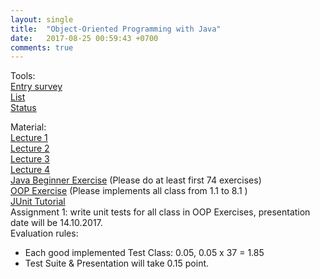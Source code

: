 ```yaml
---
layout: single
title:  "Object-Oriented Programming with Java"
date:   2017-08-25 00:59:43 +0700
comments: true
---
```

Tools:  
[Entry survey][entry_survey]  
[List][list]  
[Status][status]

Material:  
[Lecture 1][lecture1]  
[Lecture 2][lecture2]  
[Lecture 3][lecture3]  
[Lecture 4][lecture4]  
[Java Beginner Exercise][exercise1] (Please do at least first 74 exercises)  
[OOP Exercise][exercise2] (Please implements all class from 1.1 to 8.1 )  
[JUnit Tutorial][junit_tutorial]  
Assignment 1: write unit tests for all class in OOP Exercises, presentation date will be 14.10.2017.  
Evaluation rules:
- Each good implemented Test Class: 0.05, 0.05 x 37 = 1.85
- Test Suite & Presentation will take 0.15 point.

[entry_survey]: https://goo.gl/forms/aIggEhFVbc9Mf3Df2
[list]: https://goo.gl/Rk3BNR
[status]: https://goo.gl/xbQurs
[exercise1]: https://goo.gl/vTV8zM
[exercise2]: https://goo.gl/9NQEHR
[lecture1]: /courses/oopjava/lecture1.pptx
[lecture2]: /courses/oopjava/lecture2.ppt
[lecture3]: /courses/oopjava/lecture3.ppt
[lecture4]: /courses/oopjava/lecture4.ppt
[junit_tutorial]: https://goo.gl/ucNux1
